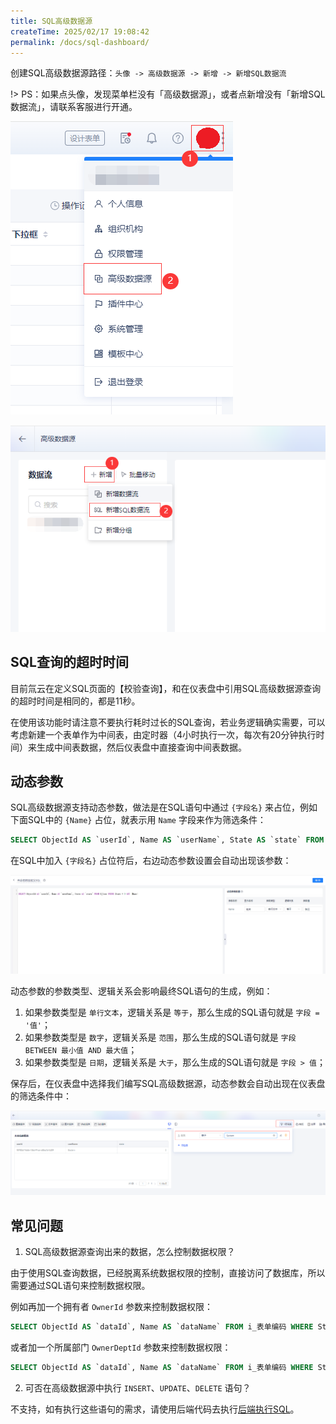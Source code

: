 ```yaml
---
title: SQL高级数据源
createTime: 2025/02/17 19:08:42
permalink: /docs/sql-dashboard/
---
```



创建SQL高级数据源路径：`头像 -> 高级数据源 -> 新增 -> 新增SQL数据流`

!> PS：如果点头像，发现菜单栏没有「高级数据源」，或者点新增没有「新增SQL数据流」，请联系客服进行开通。

![创建SQL高级数据源路径-1](../img/sql-dashboard-1.png)

![创建SQL高级数据源路径-2](../img/sql-dashboard-2.png)


## SQL查询的超时时间

目前氚云在定义SQL页面的【校验查询】，和在仪表盘中引用SQL高级数据源查询的超时时间是相同的，都是11秒。

在使用该功能时请注意不要执行耗时过长的SQL查询，若业务逻辑确实需要，可以考虑新建一个表单作为中间表，由定时器（4小时执行一次，每次有20分钟执行时间）来生成中间表数据，然后仪表盘中直接查询中间表数据。


## 动态参数

SQL高级数据源支持动态参数，做法是在SQL语句中通过 `{字段名}` 来占位，例如下面SQL中的 `{Name}` 占位，就表示用 `Name` 字段来作为筛选条件：
``` sql
SELECT ObjectId AS `userId`, Name AS `userName`, State AS `state` FROM H_User WHERE State = 0 AND {Name}
```

在SQL中加入 `{字段名}` 占位符后，右边动态参数设置会自动出现该参数：

![动态参数-3](../img/sql-dashboard-3.png)

动态参数的参数类型、逻辑关系会影响最终SQL语句的生成，例如：
1. 如果参数类型是 `单行文本`，逻辑关系是 `等于`，那么生成的SQL语句就是 `字段 = '值'`；
2. 如果参数类型是 `数字`，逻辑关系是 `范围`，那么生成的SQL语句就是 `字段 BETWEEN 最小值 AND 最大值`；
3. 如果参数类型是 `日期`，逻辑关系是 `大于`，那么生成的SQL语句就是 `字段 > 值`；

保存后，在仪表盘中选择我们编写SQL高级数据源，动态参数会自动出现在仪表盘的筛选条件中：

![动态参数-4](../img/sql-dashboard-4.png)


## 常见问题

1. SQL高级数据源查询出来的数据，怎么控制数据权限？

由于使用SQL查询数据，已经脱离系统数据权限的控制，直接访问了数据库，所以需要通过SQL语句来控制数据权限。

例如再加一个拥有者 `OwnerId` 参数来控制数据权限：
``` sql
SELECT ObjectId AS `dataId`, Name AS `dataName` FROM i_表单编码 WHERE Status = 1 AND {Name} AND {OwnerId}
```

或者加一个所属部门 `OwnerDeptId` 参数来控制数据权限：
``` sql
SELECT ObjectId AS `dataId`, Name AS `dataName` FROM i_表单编码 WHERE Status = 1 AND {Name} AND {OwnerDeptId}
```

2. 可否在高级数据源中执行 `INSERT`、`UPDATE`、`DELETE` 语句？

不支持，如有执行这些语句的需求，请使用后端代码去执行[后端执行SQL](/docs/exec-sql)。


